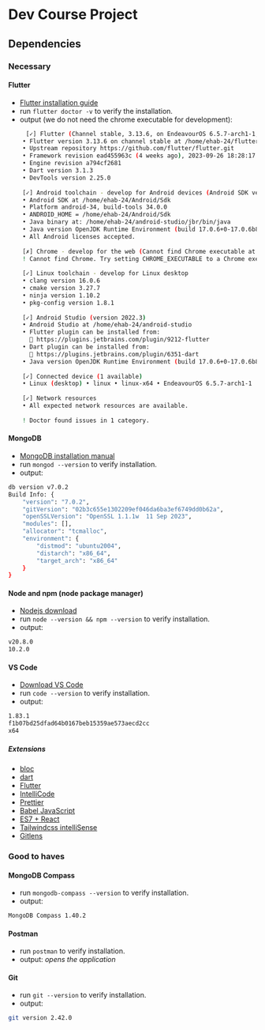# Dev Course Project

## Dependencies
### Necessary
#### Flutter
 - [Flutter installation guide](https://docs.flutter.dev/get-started/install)
 - run `flutter doctor -v` to verify the installation.
 - output (we do not need the chrome executable for development):
```bash
	 [✓] Flutter (Channel stable, 3.13.6, on EndeavourOS 6.5.7-arch1-1, locale en_US.UTF-8)
    • Flutter version 3.13.6 on channel stable at /home/ehab-24/flutter
    • Upstream repository https://github.com/flutter/flutter.git
    • Framework revision ead455963c (4 weeks ago), 2023-09-26 18:28:17 -0700
    • Engine revision a794cf2681
    • Dart version 3.1.3
    • DevTools version 2.25.0
    
    [✓] Android toolchain - develop for Android devices (Android SDK version 34.0.0)
    • Android SDK at /home/ehab-24/Android/Sdk
    • Platform android-34, build-tools 34.0.0
    • ANDROID_HOME = /home/ehab-24/Android/Sdk
    • Java binary at: /home/ehab-24/android-studio/jbr/bin/java
    • Java version OpenJDK Runtime Environment (build 17.0.6+0-17.0.6b829.9-10027231)
    • All Android licenses accepted.
    
    [✗] Chrome - develop for the web (Cannot find Chrome executable at google-chrome)
    ! Cannot find Chrome. Try setting CHROME_EXECUTABLE to a Chrome executable.
    
    [✓] Linux toolchain - develop for Linux desktop
    • clang version 16.0.6
    • cmake version 3.27.7
    • ninja version 1.10.2
    • pkg-config version 1.8.1
    
    [✓] Android Studio (version 2022.3)
    • Android Studio at /home/ehab-24/android-studio
    • Flutter plugin can be installed from:
      🔨 https://plugins.jetbrains.com/plugin/9212-flutter
    • Dart plugin can be installed from:
      🔨 https://plugins.jetbrains.com/plugin/6351-dart
    • Java version OpenJDK Runtime Environment (build 17.0.6+0-17.0.6b829.9-10027231)
    
    [✓] Connected device (1 available)
    • Linux (desktop) • linux • linux-x64 • EndeavourOS 6.5.7-arch1-1
    
    [✓] Network resources
    • All expected network resources are available.
    
    ! Doctor found issues in 1 category.
```

#### MongoDB
 - [MongoDB installation manual](https://www.mongodb.com/docs/manual/installation/)
 - run `mongod --version` to verify installation.
 - output:
```bash
db version v7.0.2
Build Info: {
    "version": "7.0.2",
    "gitVersion": "02b3c655e1302209ef046da6ba3ef6749dd0b62a",
    "openSSLVersion": "OpenSSL 1.1.1w  11 Sep 2023",
    "modules": [],
    "allocator": "tcmalloc",
    "environment": {
        "distmod": "ubuntu2004",
        "distarch": "x86_64",
        "target_arch": "x86_64"
    }
}
```
 
#### Node and npm (node package manager)
 - [Nodejs download](https://nodejs.org/en/download)
 - run `node --version && npm --version` to verify installation.
 - output:
```bash
v20.8.0
10.2.0
```



#### VS Code
 - [Download VS Code](https://code.visualstudio.com/download)
 - run `code --version` to verify installation.
 - output:
```bash
1.83.1
f1b07bd25dfad64b0167beb15359ae573aecd2cc
x64
```
##### Extensions
 - [bloc](https://marketplace.visualstudio.com/items?itemName=FelixAngelov.bloc)
 - [dart](https://marketplace.visualstudio.com/items?itemName=Dart-Code.dart-code)
 - [Flutter](https://marketplace.visualstudio.com/items?itemName=Dart-Code.flutter)
 - [IntelliCode](https://marketplace.visualstudio.com/items?itemName=VisualStudioExptTeam.vscodeintellicode)
 - [Prettier](https://marketplace.visualstudio.com/items?itemName=esbenp.prettier-vscode)
 - [Babel JavaScript](https://marketplace.visualstudio.com/items?itemName=mgmcdermott.vscode-language-babel)
 - [ES7 + React](https://marketplace.visualstudio.com/items?itemName=dsznajder.es7-react-js-snippets)
 - [Tailwindcss intelliSense](https://marketplace.visualstudio.com/items?itemName=bradlc.vscode-tailwindcss)
 - [Gitlens](https://marketplace.visualstudio.com/items?itemName=eamodio.gitlens)

### Good to haves
#### MongoDB Compass
 - run `mongodb-compass --version` to verify installation.
 - output:
```bash
MongoDB Compass 1.40.2
```

#### Postman
 - run `postman` to verify installation.
 - output: *opens the application*

#### Git
 - run `git --version` to verify installation.
 - output:
```bash
git version 2.42.0
```



